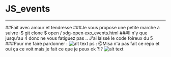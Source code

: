 # JS_events
------------------------------------------------------------------------------------------------------------------------------

##Fait avec amour et tendresse 
###Je vous propose une petite marche à suivre :$ git clone
                                               $ open / xdg-open exo_events.html
###Il n'y que jusqu'au 4 donc ne vous fatiguez pas .. J'ai laissé le code foireux du 5
###Pour me faire pardonner : ![alt text](https://www.google.com/url?sa=i&rct=j&q=&esrc=s&source=images&cd=&ved=2ahUKEwjyzLne-tfgAhVHKBoKHcwWCTQQjRx6BAgBEAU&url=http%3A%2F%2Fwww.topito.com%2Ftop-tweets-droles-pain-chocolat-chocolatine&psig=AOvVaw0ZnHUOTPBEGU3evQWqdfeB&ust=1551220968006186)
ps : @Misa n'a pas fait ce repo et oui ça ce voit mais je fait ce que je peux ok ?!? ![alt text](https://www.google.com/imgres?imgurl=https%3A%2F%2Fi.imgur.com%2F7nPIzZg.jpg&imgrefurl=https%3A%2F%2Fimgur.com%2Fgallery%2F7nPIzZg&docid=GTPrzfACDgwN8M&tbnid=WcqjinzWx3VA4M%3A&vet=10ahUKEwjFiYqx-9fgAhVQ1eAKHWAtBccQMwhHKAgwCA..i&w=375&h=305&client=safari&bih=814&biw=720&q=ok%20%3F!&ved=0ahUKEwjFiYqx-9fgAhVQ1eAKHWAtBccQMwhHKAgwCA&iact=mrc&uact=8)
